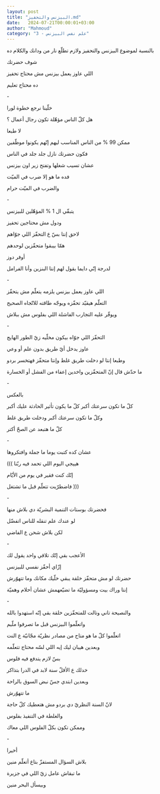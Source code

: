 ```yaml
---
layout: post
title: "البيزنس والتحفيز.md"
date:   2024-07-21T00:00:01+03:00
author: "Mahmoud"
category: "3 - علم نفس البيزنس"
---
```

بالنسبة لموضوع البيزنس والتحفيز ولازم تطلّع نار من ودانك
والكلام ده

شوف حضرتك

اللي عاوز يعمل بيزنس مش محتاج تحفيز

ده محتاج تعليم

\-

خلّينا نرجع خطوة لورا

هل كلّ الناس مؤهّلة تكون رجال أعمال ؟

لا طبعا

ممكن 99 % من الناس المناسب ليهم إنّهم يكونوا
موظّفين

فكون حضرتك نازل جلد جلد في الناس

عشان تسيب شغلها وتفتح زير اون بيزنس

فده ما هو إلا ضرب في الميّت

والضرب في الميّت حرام

\-

يتبقّي ال 1 % المؤهّلين للبيزنس

ودول مش محتاجين تحفيز

لاحق إنتا بسّ ع التحفّز اللي جوّاهم

همّا بيبقوا متحفّزين لوحدهم

أوفر دوز

لدرجة إنّي دايما بقول لهم إنتا البنزين وأنا
الفرامل

\-

اللي عاوز يعمل بيزنس يلزمه يتعلّم مش يتحفّز

التعلّم هيقيّد تحفّزه ويوجّه طاقته للاتّجاه الصحيح

ويوفّر عليه التجارب الفاشلة اللي بفلوس مش ببلاش

\-

التحفّز اللي جوّاه بيكون مخلّيه زيّ الطور الهايج

عاوز يدخل أيّ طريق بدون علم أو وعي

وطبعا إنتا لو دخلت طريق غلط وإنتا متحفّز فهتخسر
بردو

ما حدّش قال إنّ المتحفّزين واخدين إعفاء من الفشل أو
الخسارة

\-

بالعكس

كلّ ما تكون سرعتك أكبر كلّ ما يكون تأثير الحادثة عليك
أكبر

وكلّ ما تكون سرعتك أكبر ودخلت طريق غلط

كلّ ما هتبعد عن الصحّ أكتر

\-

عشان كده كتبت يوما ما جملة وافتكروها

((( هييجي اليوم اللي تحمد فيه ربّنا

إنّك كنت فقير في يوم من الأيّام

فاضطرّيت تتعلّم قبل ما تشتغل )))

\-

فحضرتك بوستات التنمية البشريّة دي بلاش منها

لو عندك علم تنقله للناس اتفضّل

لكن بلاش شحن ع الفاضي

\-

الأعجب بقي إنّك تلاقي واحد يقول لك

إزّاي أحفّز نفسي للبيزنس

حضرتك لو مش متحفّز خلقة يبقي خلّيك مكانك وما تتهوّرش

إنتا وراك بيت ومسؤوليّة ما تضيّعهمش عشان أحلام
وهميّة

\-

والنصيحة تاني وتالت للمتحفّزين خلقة بقي إنّه استهدوا
بالله

واتعلّموا البيزنس قبل ما تصرفوا ملّيم

اتعلّموا كلّ ما هو متاح من مصادر نظريّة مجّانيّة ع
النت

وبعدين هيبان ليك إيه اللي لسّه محتاج تتعلّمه

بسّ لازم يتدفع فيه فلوس

خدلك ع الأقلّ سنة لابد في الدرا بتذاكر

وبعدين ابتدي جسّ نبض السوق بالراحة

ما تتهوّرش

لانّ السنة النظريّ دي بردو مش هتعطيك كلّ حاجة

والغلطة في التنفيذ بفلوس

وممكن تكون بكلّ الفلوس اللي معاك

\-

أخيرا

بلاش السؤال المستفزّ بتاع أتعلّم منين

ما تبقاش عامل زيّ اللي في جزيرة

وبيسأل البحر منين
